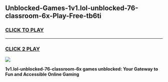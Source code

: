 
## Unblocked-Games-1v1.lol-unblocked-76-classroom-6x-Play-Free-tb6ti
<h3>
<a href="https://premium76.site?title=1v1.lol-unblocked-76-classroom-6x&ref=12A">CLICK TO PLAY</a></h3>
<hr>

<h3>
<a href="https://premium76.site?title=1v1.lol-unblocked-76-classroom-6x&ref=12A">CLICK 2 PLAY</a>
  
</h3>

<a href="https://premium76.site?title=1v1.lol-unblocked-76-classroom-6x&ref=12A"><img src="https://clearcache.store/games.png"></a>


**1v1.lol-unblocked-76-classroom-6x games unblocked: Your Gateway to Fun and Accessible Online Gaming**
